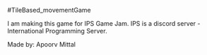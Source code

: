#TileBased_movementGame

I am making this game for IPS Game Jam. IPS is a discord server - International Programming Server.

Made by:
Apoorv Mittal
